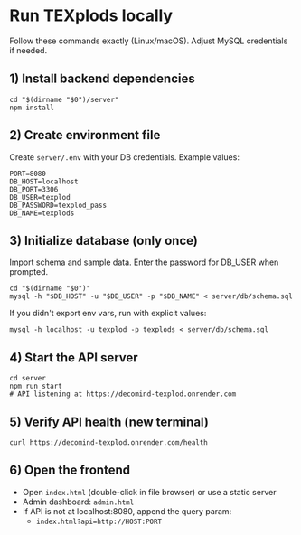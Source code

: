 # Run TEXplods locally

Follow these commands exactly (Linux/macOS). Adjust MySQL credentials if needed.

## 1) Install backend dependencies
```
cd "$(dirname "$0")/server"
npm install
```

## 2) Create environment file
Create `server/.env` with your DB credentials. Example values:
```
PORT=8080
DB_HOST=localhost
DB_PORT=3306
DB_USER=texplod
DB_PASSWORD=texplod_pass
DB_NAME=texplods
```

## 3) Initialize database (only once)
Import schema and sample data. Enter the password for DB_USER when prompted.
```
cd "$(dirname "$0")"
mysql -h "$DB_HOST" -u "$DB_USER" -p "$DB_NAME" < server/db/schema.sql
```
If you didn't export env vars, run with explicit values:
```
mysql -h localhost -u texplod -p texplods < server/db/schema.sql
```

## 4) Start the API server
```
cd server
npm run start
# API listening at https://decomind-texplod.onrender.com
```

## 5) Verify API health (new terminal)
```
curl https://decomind-texplod.onrender.com/health
```

## 6) Open the frontend
- Open `index.html` (double-click in file browser) or use a static server
- Admin dashboard: `admin.html`
- If API is not at localhost:8080, append the query param:
  - `index.html?api=http://HOST:PORT` 